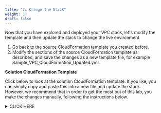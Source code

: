 ```yaml
---
title: "3. Change the Stack"
weight: 3
draft: false
---
```


Now that you have explored and deployed your VPC stack, 
let's modify the template and then update the stack to change the live environment.

1. Go back to the source CloudFormation template you created before.
2. Modify the sections of the source CloudFormation template as described, 
and save the changes as a new template file, for example Sample_VPC_CloudFormation_Updated.yml.


**Solution CloudFormation Template**

Click below to look at the solution CloudFormation template. If you like, you can simply copy and paste this into
a new file and update the stack. However, we recommend that in order to get the most out of this lab, you make the changes manually, following the instructions below.

<details><summary>CLICK HERE</summary>
<p>
```
AWSTemplateFormatVersion: '2010-09-09'
Parameters:
  vpccidr:
    Type: String
    MinLength: 9
    MaxLength: 18
    AllowedPattern: "(\\d{1,3})\\.(\\d{1,3})\\.(\\d{1,3})\\.(\\d{1,3})/(\\d{1,2})"
    ConstraintDescription: Must be a valid CIDR range in the form x.x.x.x/16
    Default: 10.20.0.0/16
  psharedacidr:
    Type: String
    MinLength: 9
    MaxLength: 18
    AllowedPattern: "(\\d{1,3})\\.(\\d{1,3})\\.(\\d{1,3})\\.(\\d{1,3})/(\\d{1,2})"
    ConstraintDescription: Must be a valid CIDR range in the form x.x.x.x/24
    Default: 10.20.0.0/24
  psharedbcidr:
    Type: String
    MinLength: 9
    MaxLength: 18
    AllowedPattern: "(\\d{1,3})\\.(\\d{1,3})\\.(\\d{1,3})\\.(\\d{1,3})/(\\d{1,2})"
    ConstraintDescription: Must be a valid CIDR range in the form x.x.x.x/24
    Default: 10.20.1.0/24
  pvsharedacidr:
    Type: String
    MinLength: 9
    MaxLength: 18
    AllowedPattern: "(\\d{1,3})\\.(\\d{1,3})\\.(\\d{1,3})\\.(\\d{1,3})/(\\d{1,2})"
    ConstraintDescription: Must be a valid CIDR range in the form x.x.x.x/24
    Default: 10.20.2.0/24
  pvsharedbcidr:
    Type: String
    MinLength: 9
    MaxLength: 18
    AllowedPattern: "(\\d{1,3})\\.(\\d{1,3})\\.(\\d{1,3})\\.(\\d{1,3})/(\\d{1,2})"
    ConstraintDescription: Must be a valid CIDR range in the form x.x.x.x/24
    Default: 10.20.3.0/24
Resources:
  VPC:
    Type: "AWS::EC2::VPC"
    Properties:
      CidrBlock: !Ref vpccidr
  IGW:
    Type: "AWS::EC2::InternetGateway"
  S3AppBucket:
    DeletionPolicy: Retain
    Type: "AWS::S3::Bucket"
    Properties:
      AccessControl: PublicRead
      WebsiteConfiguration:
        ErrorDocument: index.html
        IndexDocument: index.html
  BucketPolicyApp:
    Type: "AWS::S3::BucketPolicy"
    Properties:
      Bucket: !Ref S3AppBucket
      PolicyDocument:
        Statement:
          -
            Sid: "ABC123"
            Action:
              - "s3:GetObject"
            Effect: Allow
            Resource: !Join ["", ["arn:aws:s3:::", !Ref S3AppBucket, "/*"]]
            Principal:
              AWS:
                - "*"
  GatewayAttach:
    Type: "AWS::EC2::VPCGatewayAttachment"
    Properties:
      InternetGatewayId: !Ref IGW
      VpcId: !Ref VPC
  SubnetPublicSharedA:
    Type: "AWS::EC2::Subnet"
    Properties:
      AvailabilityZone: !Select [0, !GetAZs ]
      CidrBlock: !Ref psharedacidr
      MapPublicIpOnLaunch: true
      VpcId: !Ref VPC
  SubnetPublicSharedB:
    Type: "AWS::EC2::Subnet"
    Properties:
      AvailabilityZone: !Select [1, !GetAZs ]
      CidrBlock: !Ref psharedbcidr
      MapPublicIpOnLaunch: true
      VpcId: !Ref VPC
  SubnetRouteTableAssociatePublicA:
    Type: "AWS::EC2::SubnetRouteTableAssociation"
    Properties:
      RouteTableId: !Ref RouteTablePublic
      SubnetId: !Ref SubnetPublicSharedA
  SubnetRouteTableAssociatePublicB:
    Type: "AWS::EC2::SubnetRouteTableAssociation"
    Properties:
      RouteTableId: !Ref RouteTablePublic
      SubnetId: !Ref SubnetPublicSharedB
  SubnetPrivateSharedA:
    Type: "AWS::EC2::Subnet"
    Properties:
      AvailabilityZone: !Select [0, !GetAZs ]
      CidrBlock: !Ref pvsharedacidr
      MapPublicIpOnLaunch: false
      VpcId: !Ref VPC
  SubnetPrivateSharedB:
    Type: "AWS::EC2::Subnet"
    Properties:
      AvailabilityZone: !Select [1, !GetAZs ]
      CidrBlock: !Ref pvsharedbcidr
      MapPublicIpOnLaunch: false
      VpcId: !Ref VPC
  SubnetRouteTableAssociatePrivateA:
    Type: "AWS::EC2::SubnetRouteTableAssociation"
    Properties:
      RouteTableId: !Ref RouteTablePublic
      SubnetId: !Ref SubnetPrivateSharedA
  SubnetRouteTableAssociatePrivateB:
    Type: "AWS::EC2::SubnetRouteTableAssociation"
    Properties:
      RouteTableId: !Ref RouteTablePublic
      SubnetId: !Ref SubnetPrivateSharedB
  RouteDefaultPublic:
    Type: "AWS::EC2::Route"
    DependsOn: GatewayAttach
    Properties:
      DestinationCidrBlock: 0.0.0.0/0
      GatewayId: !Ref IGW
      RouteTableId: !Ref RouteTablePublic
  RouteDefaultPrivateA:
    Type: "AWS::EC2::Route"
    Properties:
      DestinationCidrBlock: 0.0.0.0/0
      NatGatewayId: !Ref NatGatewayA
      RouteTableId: !Ref RouteTablePrivateA
  RouteDefaultPrivateB:
    Type: "AWS::EC2::Route"
    Properties:
      DestinationCidrBlock: 0.0.0.0/0
      NatGatewayId: !Ref NatGatewayB
      RouteTableId: !Ref RouteTablePrivateB
  RouteTablePublic:
    Type: "AWS::EC2::RouteTable"
    Properties:
      VpcId: !Ref VPC
  RouteTablePrivateA:
    Type: "AWS::EC2::RouteTable"
    Properties:
      VpcId: !Ref VPC
  RouteTablePrivateB:
    Type: "AWS::EC2::RouteTable"
    Properties:
      VpcId: !Ref VPC
  EIPNatGWA:
    DependsOn: GatewayAttach
    Type: "AWS::EC2::EIP"
    Properties:
      Domain: vpc
  EIPNatGWB:
    DependsOn: GatewayAttach
    Type: "AWS::EC2::EIP"
    Properties:
      Domain: vpc
  NatGatewayA:
    Type: "AWS::EC2::NatGateway"
    Properties:
      AllocationId: !GetAtt EIPNatGWA.AllocationId
      SubnetId: !Ref SubnetPublicSharedA
  NatGatewayB:
    Type: "AWS::EC2::NatGateway"
    Properties:
      AllocationId: !GetAtt EIPNatGWB.AllocationId
      SubnetId: !Ref SubnetPublicSharedB
Outputs:
  vpcid:
    Description: ID of Shared Infrastructure VPC
    Value: !Ref VPC
    Export: # added to export
      Name: sharedinf-vpcid
  natgatewayaid:
    Description: ID of NAT Gateway A
    Value: !Ref NatGatewayA
  natgatewaybid:
    Description: ID of NAT Gateway B
    Value: !Ref NatGatewayB
  appbucketurl:
    Description: Shared Infrastructure App Bucket
    Value: !GetAtt S3AppBucket.WebsiteURL
    Export: # added to export
      Name: sharedinf-appbucketurl

```



</p>
</details>


1.  **Add Parameter Constraints:**

    -   Vpccidr
        -   Minimum length should be set to 9
        -   Maximum length should be set to 18
        -   Allowed pattern should be:
            `(\\d{1,3})\\.(\\d{1,3})\\.(\\d{1,3})\\.(\\d{1,3})/(\\d{1,2})`
        -   Add a constraint description
    -   Psharedacidr
        -   Minimum length should be set to 9
        -   Maximum length should be set to 18
        -   Allowed pattern should be:
            `(\\d{1,3})\\.(\\d{1,3})\\.(\\d{1,3})\\.(\\d{1,3})/(\\d{1,2})`
        -   Add a constraint description

    -   Psharedbcidr
        -   Minimum length should be set to 9
        -   Maximum length should be set to 18
        -   Allowed pattern should be:
            `(\\d{1,3})\\.(\\d{1,3})\\.(\\d{1,3})\\.(\\d{1,3})/(\\d{1,2})`
        -   Add a constraint description

    -   Pvsharedacidr
        -   Minimum length should be set to 9
        -   Maximum length should be set to 18
        -   Allowed pattern should be:
            `(\\d{1,3})\\.(\\d{1,3})\\.(\\d{1,3})\\.(\\d{1,3})/(\\d{1,2})`
        -   Add a constraint description

    -   Pvsharedbcidr
        -   Minimum length should be set to 9
        -   Maximum length should be set to 18
        -   Allowed pattern should be:
            `(\\d{1,3})\\.(\\d{1,3})\\.(\\d{1,3})\\.(\\d{1,3})/(\\d{1,2})`
        -   Add a constraint description

        Reference :<https://docs.aws.amazon.com/AWSCloudFormation/latest/UserGuide/parameters-section-structure.html>

        Before :

        ```
        Parameters:
        vpccidr:
            Type: String
            Default: 10.20.0.0/16
        psharedacidr:
            Type: String
            Default: 10.20.0.0/24
        psharedbcidr:
            Type: String
            Default: 10.20.1.0/24
        pvsharedacidr:
            Type: String
            Default: 10.20.2.0/24
        pvsharedbcidr:
            Type: String
            Default: 10.20.3.0/24
        ```
        After :

        ```
        Parameters:
        vpccidr:
            Type: String
            MinLength: 9
            MaxLength: 18
            AllowedPattern: "(\\d{1,3})\\.(\\d{1,3})\\.(\\d{1,3})\\.(\\d{1,3})/(\\d{1,2})"
            ConstraintDescription: Must be a valid CIDR range in the form x.x.x.x/16
            Default: 10.20.0.0/16
        psharedacidr:
            Type: String
            MinLength: 9
            MaxLength: 18
            AllowedPattern: "(\\d{1,3})\\.(\\d{1,3})\\.(\\d{1,3})\\.(\\d{1,3})/(\\d{1,2})"
            ConstraintDescription: Must be a valid CIDR range in the form x.x.x.x/24
            Default: 10.20.0.0/24
        psharedbcidr:
            Type: String
            MinLength: 9
            MaxLength: 18
            AllowedPattern: "(\\d{1,3})\\.(\\d{1,3})\\.(\\d{1,3})\\.(\\d{1,3})/(\\d{1,2})"
            ConstraintDescription: Must be a valid CIDR range in the form x.x.x.x/24
            Default: 10.20.1.0/24
        pvsharedacidr:
            Type: String
            MinLength: 9
            MaxLength: 18
            AllowedPattern: "(\\d{1,3})\\.(\\d{1,3})\\.(\\d{1,3})\\.(\\d{1,3})/(\\d{1,2})"
            ConstraintDescription: Must be a valid CIDR range in the form x.x.x.x/24
            Default: 10.20.2.0/24
        pvsharedbcidr:
            Type: String
            MinLength: 9
            MaxLength: 18
            AllowedPattern: "(\\d{1,3})\\.(\\d{1,3})\\.(\\d{1,3})\\.(\\d{1,3})/(\\d{1,2})"
            ConstraintDescription: Must be a valid CIDR range in the form x.x.x.x/24
            Default: 10.20.3.0/24
        ```

2.  **Add a deletion policy:**

    -   Create a Deletion Policy for your S3 bucket, so that it will be retained on the stack being deleted.

        Reference : <https://docs.aws.amazon.com/AWSCloudFormation/latest/UserGuide/aws-attribute-deletionpolicy.html>

        Before :

        ```
        S3AppBucket:
            Type: "AWS::S3::Bucket"
            Properties:
              AccessControl: PublicRead
              WebsiteConfiguration:
                  ErrorDocument: index.html
                  IndexDocument: index.html
        ```    

        After :

        ```
        S3AppBucket:
            DeletionPolicy: Retain
            Type: "AWS::S3::Bucket"
            Properties:
              AccessControl: PublicRead
              WebsiteConfiguration:
                  ErrorDocument: index.html
                  IndexDocument: index.html
        ```

        **Note**

        In this section you should see a use case of `DeletionPolicy` for information about this, please refer to this link

        https://docs.aws.amazon.com/AWSCloudFormation/latest/UserGuide/aws-attribute-deletionpolicy.html

3.  **Add an Outputs section, so that stack values are visible on the AWS CloudFormation Outputs tab:**

    -   vpcid
        -   Create a description of your output
        -   Reference your VPC, by using !Ref to obtain the value of the VPC ID

    -   natgatewayaid
        -   Create a description of your output
        -   Reference your NAT gateway A, using !Ref

    -   natgatewaybid
        -   Create a description of your output
        -   Reference your NAT gateway B, using !Ref

    -   appbucketurl
        -   Create a description of your output
        -   Use the !GetAtt intrinsic function with the WebsiteURL attribute to obtain the bucket URL from the bucket resource

    Reference : <https://docs.aws.amazon.com/AWSCloudFormation/latest/UserGuide/outputs-section-structure.html>

    Before :
    
    ```
    No Outputs are defined in the source template.
    ```

    After :

    ```
    Outputs:
        vpcid:
            Description: ID of Shared Infrastructure VPC
            Value: !Ref VPC
        natgatewayaid:
            Description: ID of NAT Gateway A
            Value: !Ref NatGatewayA
        natgatewaybid:
            Description: ID of NAT Gateway B
            Value: !Ref NatGatewayB
        appbucketurl:
            Description: Shared Infrastructure App Bucket
            Value: !GetAtt S3AppBucket.WebsiteURL
    ```

4.  **Add export values in Outputs section for Cross-Stack Reference:**

    -   vpcid
        -   Export your vpcid as 'sharedinf-vpc'
    -   appbucketurl
        -   Export your bucket URL as 'sharedinf-appbucketurl'

        Reference : <https://docs.aws.amazon.com/AWSCloudFormation/latest/UserGuide/outputs-section-structure.html>

        Before :

            ```
            Outputs:
            vpcid:
                Description: ID of Shared Infrastructure VPC
                Value: !Ref VPC
            natgatewayaid:
                Description: ID of NAT Gateway A
                Value: !Ref NatGatewayA
            natgatewaybid:
                Description: ID of NAT Gateway B
                Value: !Ref NatGatewayB
            appbucketurl:
                Description: Shared Infrastructure App Bucket
                Value: !GetAtt S3AppBucket.WebsiteURL
            ```

        After :

            ```
            Outputs:
            vpcid:
                Description: ID of Shared Infrastructure VPC
                Value: !Ref VPC
                Export: # added to export
                    Name: sharedinf-vpcid
            natgatewayaid:
                Description: ID of NAT Gateway A
                Value: !Ref NatGatewayA
            natgatewaybid:
                Description: ID of NAT Gateway B
                Value: !Ref NatGatewayB
            vpcid:
                Description: Shared Infrastructure App Bucket
                Value: !GetAtt S3AppBucket.WebsiteURL
                Export: # added to export
                    Name: sharedinf-appbucketurl
            ```

Other References:
===========

**Intrinsic functions:**

<https://docs.aws.amazon.com/AWSCloudFormation/latest/UserGuide/intrinsic-function-reference.html>


**Mappings:**

<https://docs.aws.amazon.com/AWSCloudFormation/latest/UserGuide/mappings-section-structure.html>

